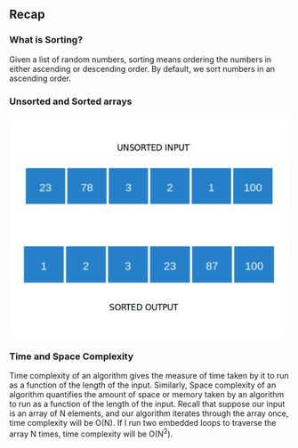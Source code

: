##  Recap  

### What is Sorting?
Given a list of random numbers, sorting means ordering the numbers in either ascending or descending order. By default, we sort numbers in an ascending order.

### Unsorted and Sorted arrays
<img src="images/sort.png"/>

### Time and Space Complexity
Time complexity of an algorithm gives the measure of time taken by it to run as a function of the length of the input. Similarly, Space complexity of an algorithm quantifies the amount of space or memory taken by an algorithm to run as a function of the length of the input.
Recall that suppose our input is an array of N elements, and our algorithm iterates through the array once, time complexity will be O(N). If I run two embedded loops to traverse the array N times, time complexity will be O(N<sup>2</sup>). 
